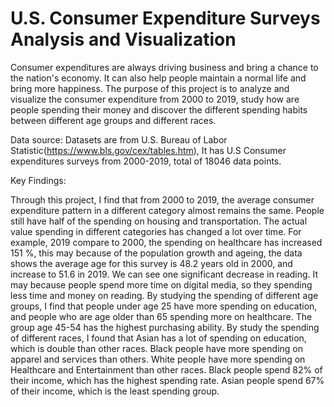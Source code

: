 # U.S. Consumer Expenditure Surveys Analysis and Visualization
Consumer expenditures are always driving business and bring a chance to the nation's economy. It can also help people maintain a normal life and bring more happiness. The purpose of this project is to analyze and visualize the consumer expenditure from 2000 to 2019, study how are people spending their money and discover the different spending habits between different age groups and different races.

Data source: Datasets are from U.S. Bureau of Labor Statistic(https://www.bls.gov/cex/tables.htm), It has U.S Consumer expenditures surveys from 2000-2019, total of 18046 data points.

Key Findings:

Through this project, I find that from 2000 to 2019, the average consumer expenditure pattern in a different category almost remains the same. People still have half of the spending on housing and transportation. The actual value spending in different categories has changed a lot over time. For example, 2019 compare to 2000, the spending on healthcare has increased 151 %, this may because of the population growth and ageing, the data shows the average age for this survey is 48.2 years old in 2000, and increase to 51.6 in 2019. We can see one significant decrease in reading. It may because people spend more time on digital media, so they spending less time and money on reading. By studying the spending of different age groups, I find that people under age 25 have more spending on education, and people who are age older than 65 spending more on healthcare. The group age 45-54 has the highest purchasing ability. By study the spending of different races, I found that Asian has a lot of spending on education, which is double than other races. Black people have more spending on apparel and services than others. White people have more spending on Healthcare and Entertainment than other races. Black people spend 82% of their income, which has the highest spending rate. Asian people spend 67% of their income, which is the least spending group.
